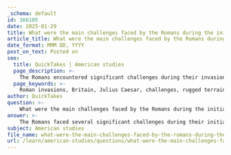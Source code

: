 ```yaml
---
_schema: default
id: 166105
date: 2025-01-29
title: What were the main challenges faced by the Romans during the initial invasions of Britain?
article_title: What were the main challenges faced by the Romans during the initial invasions of Britain?
date_format: MMM DD, YYYY
post_on_text: Posted on
seo:
  title: QuickTakes | American studies
  page_description: >-
    The Romans encountered significant challenges during their invasions of Britain, including difficult terrain, resistance from native tribes, logistical problems, limited forces, and cultural opposition.
  page_keywords: >-
    Roman invasions, Britain, Julius Caesar, challenges, rugged terrain, hostile tribes, logistics, military strategies, cultural resistance, Emperor Claudius, conquest
author: QuickTakes
question: >-
    What were the main challenges faced by the Romans during the initial invasions of Britain?
answer: >-
    The Romans faced several significant challenges during their initial invasions of Britain, particularly during Julius Caesar's expeditions in 55 and 54 BC, and later during the more extensive conquest that began in 43 AD under Emperor Claudius. Here are the main challenges they encountered:\n\n1. **Rugged Terrain and Climate**: The geography of Britain presented a formidable obstacle. The island's rugged terrain, including hills and forests, made movement difficult for the Roman legions, which were accustomed to the more open landscapes of continental Europe. Additionally, the inclement weather, characterized by rain and cold, hindered military operations and logistics.\n\n2. **Hostile Native Tribes**: The fierce resistance from the native Celtic tribes was a major challenge. The Britons employed effective military strategies, including chariot warfare and the use of hill forts for defense. These tactics required the Romans to adapt their military strategies to counter the unique forms of warfare employed by the Celtic tribes.\n\n3. **Logistical Issues**: Supplying and maintaining a large army in a foreign land posed logistical challenges. The Romans had to establish supply lines and secure resources, which were complicated by the hostile environment and the need to engage in combat with local tribes.\n\n4. **Limited Initial Forces**: During Caesar's initial invasions, the Roman forces were not large enough to establish a permanent foothold. Although Caesar reported the potential for resources and slaves, the size of his army was insufficient for a full-scale invasion and occupation.\n\n5. **Political and Military Objectives**: The Roman invasions were driven by a mix of political ambitions and military objectives. The need to project power and secure the empire's borders often conflicted with the realities of military engagement in a challenging environment, leading to difficulties in achieving their goals.\n\n6. **Cultural Resistance**: The cultural identity of the Britons, along with their established social structures and local governance, posed a challenge to Roman attempts at control. The resistance was not only military but also cultural, as the Britons sought to maintain their way of life in the face of Roman expansion.\n\nThese challenges were significant in shaping the Roman approach to the conquest of Britain, leading to a prolonged military campaign that would ultimately establish Roman control over much of the island, albeit with ongoing resistance from various tribes.
subject: American studies
file_name: what-were-the-main-challenges-faced-by-the-romans-during-the-initial-invasions-of-britain.md
url: /learn/american-studies/questions/what-were-the-main-challenges-faced-by-the-romans-during-the-initial-invasions-of-britain
---
```


&nbsp;